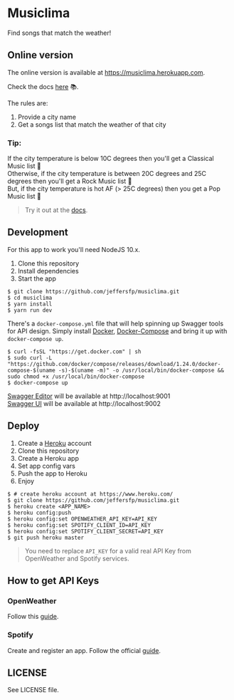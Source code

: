 # Musiclima

Find songs that match the weather!

## Online version

The online version is available at https://musiclima.herokuapp.com.

Check the docs [here](https://musiclima.herokuapp.com/docs) 📚.

The rules are:

1. Provide a city name
2. Get a songs list that match the weather of that city

### Tip:

If the city temperature is below 10C degrees then you'll get a Classical Music list 🎻<br>Otherwise, if the city temperature is between 20C degrees and 25C degrees then you'll get a Rock Music list 🤟<br>But, if the city temperature is hot AF (> 25C degrees) then you get a Pop Music list 🎤

> Try it out at the [docs](https://musiclima.herokuapp.com/docs).

## Development

For this app to work you'll need NodeJS 10.x.

1. Clone this repository
2. Install dependencies
3. Start the app

```
$ git clone https://github.com/jeffersfp/musiclima.git
$ cd musiclima
$ yarn install
$ yarn run dev
```

There's a `docker-compose.yml` file that will help spinning up Swagger tools for API design. Simply install [Docker](https://docs.docker.com/install/), [Docker-Compose](https://docs.docker.com/compose/install/) and bring it up with `docker-compose up`.

```
$ curl -fsSL "https://get.docker.com" | sh
$ sudo curl -L "https://github.com/docker/compose/releases/download/1.24.0/docker-compose-$(uname -s)-$(uname -m)" -o /usr/local/bin/docker-compose && sudo chmod +x /usr/local/bin/docker-compose
$ docker-compose up
```

[Swagger Editor](https://swagger.io/tools/swagger-editor/) will be available at http://localhost:9001<br>
[Swagger UI](https://swagger.io/tools/swagger-ui/) will be available at http://localhost:9002

## Deploy

1. Create a [Heroku](https://www.heroku.com/) account
2. Clone this repository
3. Create a Heroku app
4. Set app config vars
5. Push the app to Heroku
6. Enjoy

```
$ # create heroku account at https://www.heroku.com/
$ git clone https://github.com/jeffersfp/musiclima.git
$ heroku create <APP_NAME>
$ heroku config:push
$ heroku config:set OPENWEATHER_API_KEY=API_KEY
$ heroku config:set SPOTIFY_CLIENT_ID=API_KEY
$ heroku config:set SPOTIFY_CLIENT_SECRET=API_KEY
$ git push heroku master
```

> You need to replace `API_KEY` for a valid real API Key from OpenWeather and Spotify services.

## How to get API Keys

### OpenWeather

Follow this [guide](https://openweathermap.org/appid).

### Spotify

Create and register an app. Follow the official [guide](https://developer.spotify.com/documentation/general/guides/app-settings/).

## LICENSE

See LICENSE file.
